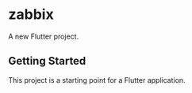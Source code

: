 # zabbix

A new Flutter project.

## Getting Started

This project is a starting point for a Flutter application.

